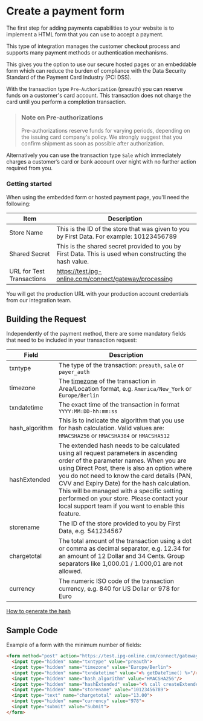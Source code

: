 # Create a payment form

The first step for adding payments capabilities to your website is to implement a HTML form that you can use to accept a payment.

This type of integration manages the customer checkout process and supports many payment methods or authentication mechanisms. 

This gives you the option to use our secure hosted pages or an embeddable form which can reduce the burden of compliance with the Data Security Standard of the Payment Card Industry (PCI DSS).

With the transaction type `Pre-Authorization` (preauth) you can reserve funds on a customer's card account. This transaction does not charge the card until you perform a completion transaction. 

> ### Note on Pre-authorizations
>
> Pre-authorizations reserve funds for varying periods, depending on the issuing card company's policy. We strongly suggest that you confirm shipment as soon as possible after authorization.

Alternatively you can use the transaction type `Sale` which immediately charges a customer’s card or bank account over night with no further action required from you. 

### Getting started

When using the embedded form or hosted payment page, you'll need the following:

Item | Description 
---------|----------
Store Name | This is the ID of the store that was given to you by First Data. For example: 10123456789
Shared Secret | This is the shared secret provided to you by First Data. This is used when constructing the hash value.
URL for Test Transactions | https://test.ipg-online.com/connect/gateway/processing

You will get the production URL with your production account credentials from our integration team.

<!-- How do I get that really? -->
<!-- Where does the shared secret come from? -->

## Building the Request

Independently of the payment method, there are some mandatory fields that need to be included in your transaction request:


<!-- txntype - (see info on payer_auth here) -->
<!-- hashExtended - Please contact your local support team if you want to enable this feature. -->

Field | Description 
---------|----------
txntype | The type of the transaction: `preauth`, `sale` or `payer_auth` 
timezone | The [timezone](https://en.wikipedia.org/wiki/List_of_tz_database_time_zones) of the transaction in Area/Location format, e.g. `America/New_York` or `Europe/Berlin` 
txndatetime | The exact time of the transaction in format `YYYY:MM:DD-hh:mm:ss`
hash_algorithm | This is to indicate the algorithm that you use for hash calculation. Valid values are: `HMACSHA256` or `HMACSHA384` or `HMACSHA512`
hashExtended | The extended hash needs to be calculated using all request parameters in ascending order of the parameter names. When you are using Direct Post, there is also an option where you do not need to know the card details (PAN, CVV and Expiry Date) for the hash calculation. This will be managed with a specific setting performed on your store. Please contact your local support team if you want to enable this feature.
storename | The ID of the store provided to you by First Data, e.g. 541234567
chargetotal | The total amount of the transaction using a dot or comma as decimal separator, e.g. 12.34 for an amount of 12 Dollar and 34 Cents. Group separators like 1,000.01 / 1.000,01 are not allowed.
currency | The numeric ISO code of the transaction currency, e.g. 840 for US Dollar or 978 for Euro
 
[How to generate the hash](../2.How-to-generate-a-Hash.md)

## Sample Code

Example of a form with the minimum number of fields:

```html
<form method="post" action="https://test.ipg-online.com/connect/gateway/processing">
  <input type="hidden" name="txntype" value="preauth">
  <input type="hidden" name="timezone" value="Europe/Berlin">
  <input type="hidden" name="txndatetime" value="<% getDateTime() %>"/>
  <input type="hidden" name="hash_algorithm" value="HMACSHA256"/>
  <input type="hidden" name="hashExtended" value="<% call createExtendedHash( "13.00","978" ) %>"/>
  <input type="hidden" name="storename" value="10123456789">
  <input type="text" name="chargetotal" value="13.00">
  <input type="hidden" name="currency" value="978">
  <input type="submit" value="Submit">
</form>
```



